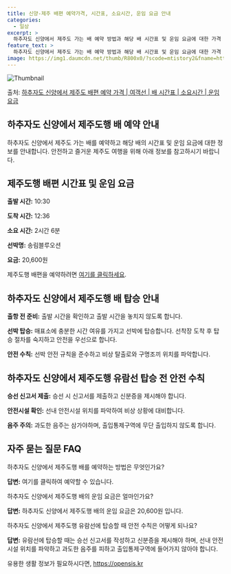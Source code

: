 ```yaml
---
title: 신양-제주 배편 예약가격, 시간표, 소요시간, 운임 요금 안내
categories:
  - 일상
excerpt: >
  하추자도 신양에서 제주도 가는 배 예약 방법과 해당 배 시간표 및 운임 요금에 대한 가격 정보를 안내 드리겠습니다. 안전하고 재밋는 제주도행 여행을 위해 아래 정보 참고하시기 바랍니다. 제주도행 배편 예약하기 👈 클릭하추자도 신양에서 제주도행 배 시간표출발 시간도착 시간소요 시간선박명요금10:3012:362시간 6분송림블루오션20,600원제주도행 배편 예약하기 👈 클릭하추자도 신양에서 제주도행 여객선 탑승 시 이용수칙하추자도 신양에서 제주도행 배 출항시간을 확인한다. 선박이 출항할 때 혼잡을 피하기 위해 출발 시간을 놓치지 않도록 합니다. 출항 전 매표소에 미리 가서 충분한 여유시간을 갖고 선박에 탑승합니다. 선착장 도착 후 탑승 절차를 숙지하고 차와 사람들이 내리고 나서 탑승합니다. 계단 이용 시 항상..
feature_text: >
  하추자도 신양에서 제주도 가는 배 예약 방법과 해당 배 시간표 및 운임 요금에 대한 가격 정보를 안내 드리겠습니다. 안전하고 재밋는 제주도행 여행을 위해 아래 정보 참고하시기 바랍니다. 제주도행 배편 예약하기 👈 클릭하추자도 신양에서 제주도행 배 시간표출발 시간도착 시간소요 시간선박명요금10:3012:362시간 6분송림블루오션20,600원제주도행 배편 예약하기 👈 클릭하추자도 신양에서 제주도행 여객선 탑승 시 이용수칙하추자도 신양에서 제주도행 배 출항시간을 확인한다. 선박이 출항할 때 혼잡을 피하기 위해 출발 시간을 놓치지 않도록 합니다. 출항 전 매표소에 미리 가서 충분한 여유시간을 갖고 선박에 탑승합니다. 선착장 도착 후 탑승 절차를 숙지하고 차와 사람들이 내리고 나서 탑승합니다. 계단 이용 시 항상..
image: https://img1.daumcdn.net/thumb/R800x0/?scode=mtistory2&fname=https%3A%2F%2Fblog.kakaocdn.net%2Fdn%2FbXjtJi%2FbtsHCuyiPmq%2FNzeKK42qrjpCgsmqPLBPHk%2Fimg.webp
---
```


![Thumbnail](https://img1.daumcdn.net/thumb/R800x0/?scode=mtistory2&fname=https%3A%2F%2Fblog.kakaocdn.net%2Fdn%2FbXjtJi%2FbtsHCuyiPmq%2FNzeKK42qrjpCgsmqPLBPHk%2Fimg.webp)

<p>출처: <a href="https://opensis.kr/entry/%ED%95%98%EC%B6%94%EC%9E%90%EB%8F%84-%EC%8B%A0%EC%96%91%EC%97%90%EC%84%9C-%EC%A0%9C%EC%A3%BC%EB%8F%84-%EB%B0%B0%ED%8E%B8-%EC%98%88%EC%95%BD-%EA%B0%80%EA%B2%A9-%EC%97%AC%EA%B0%9D%EC%84%A0-%EB%B0%B0-%EC%8B%9C%EA%B0%84%ED%91%9C-%EC%86%8C%EC%9A%94%EC%8B%9C%EA%B0%84-%EC%9A%B4%EC%9E%84-%EC%9A%94%EA%B8%88" rel="dofollow">하추자도 신양에서 제주도 배편 예약 가격 | 여객선 | 배 시간표 | 소요시간 | 운임 요금</a> </p>

## 하추자도 신양에서 제주도행 배 예약 안내

하추자도 신양에서 제주도 가는 배를 예약하고 해당 배의 시간표 및 운임 요금에 대한 정보를 안내합니다. 안전하고 즐거운 제주도 여행을 위해
아래 정보를 참고하시기 바랍니다.

## 제주도행 배편 시간표 및 운임 요금

**출발 시간:** 10:30

**도착 시간:** 12:36

**소요 시간:** 2시간 6분

**선박명:** 송림블루오션

**요금:** 20,600원

제주도행 배편을 예약하려면 [여기를 클릭하세요](https://opensis.kr/entry/%ED%95%98%EC%B6%94%EC%9E%90%EB%8F%84-%EC%8B%A0%EC%96%91%EC%97%90%EC%84%9C-%EC%A0%9C%EC%A3%BC%EB%8F%84-%EB%B0%B0%ED%8E%B8-%EC%98%88%EC%95%BD-%EA%B0%80%EA%B2%A9-%EC%97%AC%EA%B0%9D%EC%84%A0-%EB%B0%B0-%EC%8B%9C%EA%B0%84%ED%91%9C-%EC%86%8C%EC%9A%94%EC%8B%9C%EA%B0%84-%EC%9A%B4%EC%9E%84-%EC%9A%94%EA%B8%88).

## 하추자도 신양에서 제주도행 배 탑승 안내

**출항 전 준비:** 출발 시간을 확인하고 출발 시간을 놓치지 않도록 합니다.

**선박 탑승:** 매표소에 충분한 시간 여유를 가지고 선박에 탑승합니다. 선착장 도착 후 탑승 절차를 숙지하고 안전을 우선으로 합니다.

**안전 수칙:** 선박 안전 규칙을 준수하고 비상 탈출로와 구명조끼 위치를 파악합니다.

## 하추자도 신양에서 제주도행 유람선 탑승 전 안전 수칙

**승선 신고서 제출:** 승선 시 신고서를 제출하고 신분증을 제시해야 합니다.

**안전시설 확인:** 선내 안전시설 위치를 파악하여 비상 상황에 대비합니다.

**음주 주의:** 과도한 음주는 삼가야하며, 출입통제구역에 무단 출입하지 않도록 합니다.

## 자주 묻는 질문 FAQ

하추자도 신양에서 제주도행 배를 예약하는 방법은 무엇인가요?

**답변:** 여기를 클릭하여 예약할 수 있습니다.

하추자도 신양에서 제주도행 배의 운임 요금은 얼마인가요?

**답변:** 하추자도 신양에서 제주도행 배의 운임 요금은 20,600원 입니다.

하추자도 신양에서 제주도행 유람선에 탑승할 때 안전 수칙은 어떻게 되나요?

**답변:** 유람선에 탑승할 때는 승선 신고서를 작성하고 신분증을 제시해야 하며, 선내 안전시설 위치를 파악하고 과도한 음주를 피하고
출입통제구역에 들어가지 않아야 합니다.

 

유용한 생활 정보가 필요하시다면, <a href="https://opensis.kr" rel="dofollow">https://opensis.kr</a>


